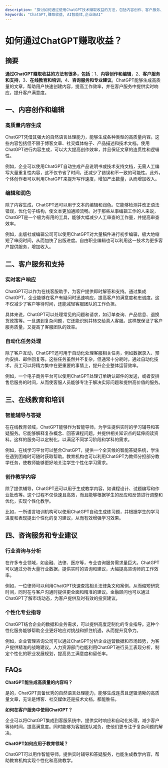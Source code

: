 ```yaml
---
description: "探讨如何通过使用ChatGPT技术赚取收益的方法，包括内容创作、客户服务、教育和咨询等多种途径。"
keywords: "ChatGPT,赚取收益, AI智能体,企业级AI"
---
```

# 如何通过ChatGPT赚取收益？

## 摘要

**通过ChatGPT赚取收益的方法有很多，包括**：1、**内容创作和编辑**，2、**客户服务和支持**，3、**在线教育和培训**，4、**咨询服务和专业建议**。ChatGPT能够生成高质量的文章，帮助用户快速创建内容，提高工作效率，并在客户服务中提供实时响应，提升客户满意度。

## 一、内容创作和编辑

### 高质量内容生成

ChatGPT凭借其强大的自然语言处理能力，能够生成各种类型的高质量内容。这些内容包括但不限于博客文章、社交媒体帖子、产品描述和技术文档。使用ChatGPT进行内容生成，可以大大提高创作效率，并且保证文章的连贯性和逻辑性。

例如，企业可以使用ChatGPT自动生成产品说明书或技术支持文档，无需人工编写大量重复性内容，这不仅节省了时间，还减少了错误和不一致的可能性。此外，个体创作者可以利用ChatGPT来提升写作速度，增加产出数量，从而增加收入。

### 编辑和润色

除了内容生成，ChatGPT还可以用于文本的编辑和润色。它能够检测并改正语法错误，优化句子结构，使文本更加通顺流畅。对于那些从事编辑工作的人来说，ChatGPT是一个极为有用的工具，能够大幅减少人工审查的工作量，并提高审查效率。

例如，出版社或编辑公司可以使用ChatGPT对大量稿件进行初步编辑，极大地缩短了审阅时间，从而加快了出版进度。自由职业编辑也可以利用这一技术为更多客户提供服务，增加收入。

## 二、客户服务和支持

### 实时客户响应

ChatGPT可以作为在线客服助手，为客户提供即时解答和支持。通过集成ChatGPT，企业能够在客户有疑问时迅速响应，提高客户的满意度和忠诚度。这不仅减少了客户等待时间，还能减轻客服团队的工作负担。

具体来说，ChatGPT可以处理常见的问题和请求，如订单查询、产品信息、退换货政策等。一旦遇到复杂问题，它还能识别并转交给真人客服。这样既保证了客户服务质量，又提高了客服团队的效率。

### 自动化任务处理

除了客户互动，ChatGPT还可用于自动化处理客服相关任务，例如数据录入、预约安排、邮件回复等。这些任务虽然并不复杂，但通常十分耗时。通过自动化技术，员工可以将精力集中在更重要的事情上，提升企业整体运营效率。

例如，一个电子商务平台可以使用ChatGPT处理订单确认邮件的发送，或者安排售后服务的时间，从而使客服人员能够专注于解决实际问题和提供高价值的服务。

## 三、在线教育和培训

### 智能辅导与答疑

在在线教育领域，ChatGPT能够作为智能导师，为学生提供实时的学习辅导和答疑服务。它能够解释复杂概念、回答课程问题，并提供相关知识点的延伸阅读资料。这样的服务可以定制化，以满足不同学习阶段和学科的需求。

例如，在线学习平台可以整合ChatGPT，提供一个全天候的智能答疑系统，学生在遇到困难时可随时获取帮助。教育机构也可以利用ChatGPT为教师分担部分教学任务，使教师能够更好地关注学生个性化学习需求。

### 创作教学内容

除了提供辅导，ChatGPT还可以用于生成教学内容，如课程设计、试题编写和作业批改等。这个过程不仅快速且高效，而且能够根据学生的反应和反馈进行调整和优化，实现个性化教学。

比如，一所语言培训机构可以使用ChatGPT自动生成练习题，并根据学生的学习进度和表现提出个性化的复习建议，从而有效增强学习效果。

## 四、咨询服务和专业建议

### 行业咨询与分析

在许多专业领域，如金融、法律、医疗等，专业咨询服务需求量巨大。ChatGPT可以通过分析大量行业数据，提供实时的咨询和建议，大幅提高咨询师的工作效率。

例如，一位律师可以利用ChatGPT快速查找相关法律条文和案例，从而缩短研究时间，同时在与客户沟通时提供更全面和精准的建议。金融顾问也可以通过ChatGPT了解市场动态，为客户提供及时有效的投资建议。

### 个性化专业指导

ChatGPT结合企业的数据和业务需求，可以提供高度定制化的专业指导。这种个性化服务能够帮助企业更好地应对挑战和抓住机遇，从而提升竞争力。

例如，企业管理咨询公司可以通过ChatGPT分析企业运营数据和市场趋势，为客户提供精准的战略建议。人力资源部门也能利用ChatGPT进行员工表现分析，制定个性化的职业发展规划，提高员工满意度和留任率。

## FAQs

**ChatGPT能生成高质量的内容吗？**

是的，ChatGPT具备优秀的自然语言处理能力，能够生成连贯且逻辑清晰的高质量文章，无论是博客、社交媒体还是技术文档，都能胜任。

**如何在客户服务中使用ChatGPT？**

企业可以将ChatGPT集成到客服系统中，提供实时响应和自动化处理，减少客户等待时间，提高满意度。同时能够为客服团队减负，使他们更专注于复杂问题的解决。

**ChatGPT如何应用于教育领域？**

ChatGPT可以用作智能导师，提供实时辅导和答疑服务，也能生成教学内容，帮助教育机构实现个性化和高效教学。
